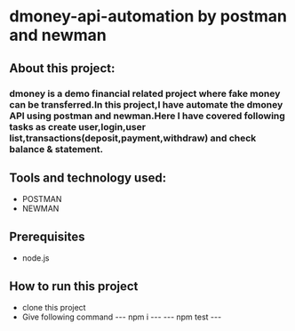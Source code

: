 # dmoney-api-automation by postman and newman

## About this project:
### dmoney is a demo financial related project where fake money can be transferred.In this project,I have automate the dmoney API using postman and newman.Here I have covered following tasks as create user,login,user list,transactions(deposit,payment,withdraw) and check balance & statement.

## Tools and technology used:
- POSTMAN
- NEWMAN

## Prerequisites
- node.js

## How to run this project
- clone this project
- Give following command
---  npm i ---
---  npm test ---


